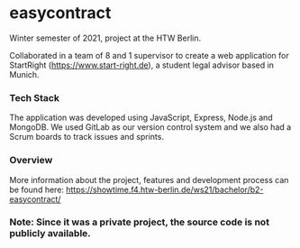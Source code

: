 # easycontract
Winter semester of 2021, project at the HTW Berlin.

Collaborated in a team of 8 and 1 supervisor to create a web application for StartRight (https://www.start-right.de), a student legal advisor based in Munich.

### Tech Stack
The application was developed using JavaScript, Express, Node.js and MongoDB. 
We used GitLab as our version control system and we also had a Scrum boards to track issues and sprints.

### Overview
More information about the project, features and development process can be found here: https://showtime.f4.htw-berlin.de/ws21/bachelor/b2-easycontract/



### Note: Since it was a private project, the source code is not publicly available.
